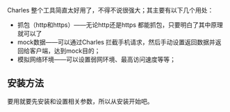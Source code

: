 Charles 整个工具简直太好用了，不得不说很强大；其主要有以下几个用处：

- 抓包（http和https）——无论http还是https 都能抓包，只要明白了其中原理就可以了
- mock数据——可以通过Charles 拦截手机请求，然后手动设置返回数据并返回给客户端，达到mock目的；
- 模拟网络环境——可以设置弱网环境、最高访问速度等等；

## 安装方法

要用就要先安装和设置相关参数，所以从安装开始吧。